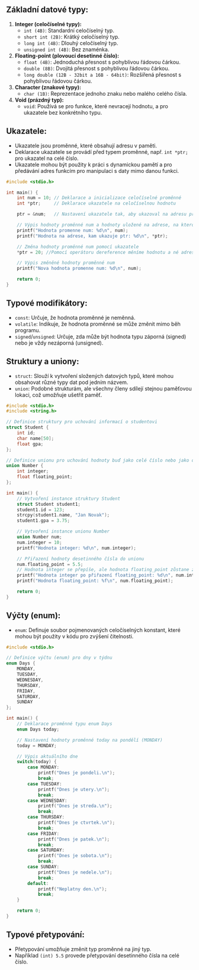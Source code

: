 ## **Základní datové typy:**

1. **Integer (celočíselné typy):**
    - `int (4B)`: Standardní celočíselný typ.
    - `short int (2B)`: Krátký celočíselný typ.
    - `long int (4B)`: Dlouhý celočíselný typ.
    - `unsigned int (4B)`: Bez znaménka.
2. **Floating-point (plovoucí desetinné číslo):**
    - `float (4B)`: Jednoduchá přesnost s pohyblivou řádovou čárkou.
    - `double (8B)`: Dvojitá přesnost s pohyblivou řádovou čárkou.
    - `long double (12B - 32bit a 16B - 64bit)`: Rozšířená přesnost s pohyblivou řádovou čárkou.
3. **Character (znakové typy):**
    - `char (1B)`: Reprezentace jednoho znaku nebo malého celého čísla.
4. **Void (prázdný typ):**
    - `void`: Používá se pro funkce, které nevracejí hodnotu, a pro ukazatele bez konkrétního typu.

## Ukazatele:

- Ukazatele jsou proměnné, které obsahují adresu v paměti.
- Deklarace ukazatele se provádí před typem proměnné, např. `int *ptr;` pro ukazatel na celé číslo.
- Ukazatele mohou být použity k práci s dynamickou pamětí a pro předávání adres funkcím pro manipulaci s daty mimo danou funkci.
```C
#include <stdio.h>

int main() {
    int num = 10; // Deklarace a inicializace celočíselné proměnné
    int *ptr;     // Deklarace ukazatele na celočíselnou hodnotu

    ptr = &num;   // Nastavení ukazatele tak, aby ukazoval na adresu proměnné num

    // Výpis hodnoty proměnné num a hodnoty uložené na adrese, na kterou ukazuje ptr
    printf("Hodnota promenne num: %d\n", num);
    printf("Hodnota na adrese, kam ukazuje ptr: %d\n", *ptr);

    // Změna hodnoty proměnné num pomocí ukazatele
    *ptr = 20; //Pomocí operátoru dereference měníme hodnotu a né adresu

    // Výpis změněné hodnoty proměnné num
    printf("Nova hodnota promenne num: %d\n", num);

    return 0;
}

```
## Typové modifikátory:

- `const`: Určuje, že hodnota proměnné je neměnná.
- `volatile`: Indikuje, že hodnota proměnné se může změnit mimo běh programu.
- `signed`/`unsigned`: Určuje, zda může být hodnota typu záporná (signed) nebo je vždy nezáporná (unsigned).

## Struktury a uniony:

- `struct`: Slouží k vytvoření složených datových typů, které mohou obsahovat různé typy dat pod jedním názvem.
- `union`: Podobné strukturám, ale všechny členy sdílejí stejnou paměťovou lokaci, což umožňuje ušetřit paměť.
```C
#include <stdio.h>
#include <string.h>

// Definice struktury pro uchování informací o studentovi
struct Student {
    int id;
    char name[50];
    float gpa;
};

// Definice unionu pro uchování hodnoty buď jako celé číslo nebo jako desetinné číslo
union Number {
    int integer;
    float floating_point;
};

int main() {
    // Vytvoření instance struktury Student
    struct Student student1;
    student1.id = 123;
    strcpy(student1.name, "Jan Novak");
    student1.gpa = 3.75;

    // Vytvoření instance unionu Number
    union Number num;
    num.integer = 10;
    printf("Hodnota integer: %d\n", num.integer);

    // Přiřazení hodnoty desetinného čísla do unionu
    num.floating_point = 5.5;
    // Hodnota integer se přepíše, ale hodnota floating_point zůstane zachována
    printf("Hodnota integer po přiřazení floating_point: %d\n", num.integer);
    printf("Hodnota floating_point: %f\n", num.floating_point);

    return 0;
}
```
## Výčty (enum):

- `enum`: Definuje soubor pojmenovaných celočíselných konstant, které mohou být použity v kódu pro zvýšení čitelnosti.

```C
#include <stdio.h>

// Definice výčtu (enum) pro dny v týdnu
enum Days {
    MONDAY,
    TUESDAY,
    WEDNESDAY,
    THURSDAY,
    FRIDAY,
    SATURDAY,
    SUNDAY
};

int main() {
    // Deklarace proměnné typu enum Days
    enum Days today;

    // Nastavení hodnoty proměnné today na pondělí (MONDAY)
    today = MONDAY;

    // Výpis aktuálního dne
    switch(today) {
        case MONDAY:
            printf("Dnes je pondeli.\n");
            break;
        case TUESDAY:
            printf("Dnes je utery.\n");
            break;
        case WEDNESDAY:
            printf("Dnes je streda.\n");
            break;
        case THURSDAY:
            printf("Dnes je ctvrtek.\n");
            break;
        case FRIDAY:
            printf("Dnes je patek.\n");
            break;
        case SATURDAY:
            printf("Dnes je sobota.\n");
            break;
        case SUNDAY:
            printf("Dnes je nedele.\n");
            break;
        default:
            printf("Neplatny den.\n");
            break;
    }

    return 0;
}

```

## Typové přetypování:

- Přetypování umožňuje změnit typ proměnné na jiný typ.
- Například `(int) 5.5` provede přetypování desetinného čísla na celé číslo.